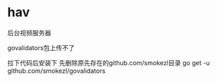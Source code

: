# hav
后台视频服务器

govalidators包上传不了

拉下代码后安装下
先删除原先存在的github.com/smokezl目录
go get -u github.com/smokezl/govalidators
